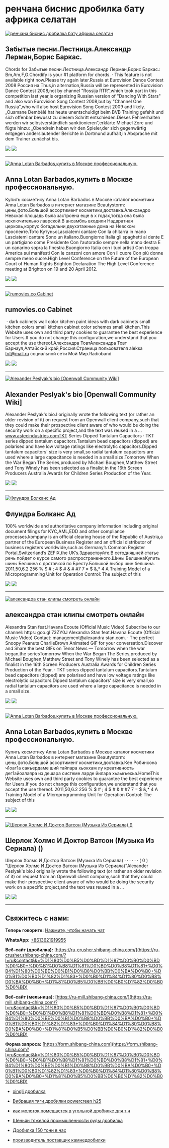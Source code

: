# ренчана биснис дробилка бату африка селатан

<a href="https://swt.shibang-china.com/?l=ru&img&k=%D1%80%D0%B5%D0%BD%D1%87%D0%B0%D0%BD%D0%B0+%D0%B1%D0%B8%D1%81%D0%BD%D0%B8%D1%81+%D0%B4%D1%80%D0%BE%D0%B1%D0%B8%D0%BB%D0%BA%D0%B0+%D0%B1%D0%B0%D1%82%D1%83+%D0%B0%D1%84%D1%80%D0%B8%D0%BA%D0%B0+%D1%81%D0%B5%D0%BB%D0%B0%D1%82%D0%B0%D0%BD" target="_blank">![ренчана биснис дробилка бату африка селатан](http://static.shibang-china.com/all-800x300/1359.jpg)</a>

## Забытые песни.Лестница.Александр Лерман,Борис Баркас.
Chords for Забытые песни.Лестница.Александр Лерман,Борис Баркас.: Bm,Am,F,G.Chordify is your #1 platform for chords.&nbsp;&#0183;&#32;This feature is not available right now.Please try again later.Russia at Eurovision Dance Contest 2008 Россия на.Thus,in alternation,Russia will be represented in Eurovision Dance Contest 2008,not by channel &quot;Rossija RTR&quot;,which took part in this competition last year,is organizing Russian version of &quot;Dancing With Stars&quot; and also won Eurovision Song Contest 2008,but by &quot;Channel One Russia&quot;,who will also host Eurovision Song Contest 2009 and likely.„Ousmane Demb&#233;l&#233; hat heute unentschuldigt beim BVB Training gefehlt und sich offenbar bewusst zu diesem Schritt entschieden.Dieses Fehlverhalten werden wir selbstverst&#228;ndlich sanktionieren“,erkl&#228;rte Michael Zorc und f&#252;gte hinzu: „Obendrein haben wir den Spieler,der sich gegenw&#228;rtig entgegen anderslautender Berichte in Dortmund aufh&#228;lt,in Absprache mit dem Trainer zun&#228;chst bis.


<a href="https://whatsapp.shibangsoft.com/WhatsApp.php" target="_blank" title="WhatsApp">![](http://static.shibang-china.com/icon/whatsapp.png)</a> <a href="https://swt.shibang-china.com/?l=ru&icon&k=%D1%80%D0%B5%D0%BD%D1%87%D0%B0%D0%BD%D0%B0+%D0%B1%D0%B8%D1%81%D0%BD%D0%B8%D1%81+%D0%B4%D1%80%D0%BE%D0%B1%D0%B8%D0%BB%D0%BA%D0%B0+%D0%B1%D0%B0%D1%82%D1%83+%D0%B0%D1%84%D1%80%D0%B8%D0%BA%D0%B0+%D1%81%D0%B5%D0%BB%D0%B0%D1%82%D0%B0%D0%BD" target="_blank">![](http://static.shibang-china.com/icon/chat-ru.png)</a>

---

<a href="https://swt.shibang-china.com/?l=ru&img&k=%D1%80%D0%B5%D0%BD%D1%87%D0%B0%D0%BD%D0%B0+%D0%B1%D0%B8%D1%81%D0%BD%D0%B8%D1%81+%D0%B4%D1%80%D0%BE%D0%B1%D0%B8%D0%BB%D0%BA%D0%B0+%D0%B1%D0%B0%D1%82%D1%83+%D0%B0%D1%84%D1%80%D0%B8%D0%BA%D0%B0+%D1%81%D0%B5%D0%BB%D0%B0%D1%82%D0%B0%D0%BD" target="_blank">![Anna Lotan Barbados,купить в Москве профессиональную.](http://static.shibang-china.com/all-800x300/1451.jpg)</a>

## Anna Lotan Barbados,купить в Москве профессиональную.
Купить косметику Anna Lotan Barbados в Москве каталог косметики Anna Lotan Barbados в интернет магазине Beautystorm: цены,фото.Большой ассортимент косметики,доставка.Александро Невская площадь была застроена еще в х годах,тогда она была исключительно лаврской.В ансамбль входили Надвратная церковь,корпус богадельни,двухэтажные дома на Невском проспекте.Тото КутуньоLasciatemi cantare Con la chitarra in mano Lasciatemi cantare Sono un italiano.Buongiorno Italia gli spaghetti al dente E un partigiano come Presidente Con l‘autoradio sempre nella mano destra E un canarino sopra la finestra.Buongiorno Italia con i tuoi artisti Con troppa America sui manifesti Con le canzoni con amore Con il cuore Con pi&#249; donne sempre meno suore.High Level Conference on the Future of the European Court of Human Rights Brighton Declaration The High Level Conference meeting at Brighton on 19 and 20 April 2012.


<a href="https://whatsapp.shibangsoft.com/WhatsApp.php" target="_blank" title="WhatsApp">![](http://static.shibang-china.com/icon/whatsapp.png)</a> <a href="https://swt.shibang-china.com/?l=ru&icon&k=%D1%80%D0%B5%D0%BD%D1%87%D0%B0%D0%BD%D0%B0+%D0%B1%D0%B8%D1%81%D0%BD%D0%B8%D1%81+%D0%B4%D1%80%D0%BE%D0%B1%D0%B8%D0%BB%D0%BA%D0%B0+%D0%B1%D0%B0%D1%82%D1%83+%D0%B0%D1%84%D1%80%D0%B8%D0%BA%D0%B0+%D1%81%D0%B5%D0%BB%D0%B0%D1%82%D0%B0%D0%BD" target="_blank">![](http://static.shibang-china.com/icon/chat-ru.png)</a>

---

<a href="https://swt.shibang-china.com/?l=ru&img&k=%D1%80%D0%B5%D0%BD%D1%87%D0%B0%D0%BD%D0%B0+%D0%B1%D0%B8%D1%81%D0%BD%D0%B8%D1%81+%D0%B4%D1%80%D0%BE%D0%B1%D0%B8%D0%BB%D0%BA%D0%B0+%D0%B1%D0%B0%D1%82%D1%83+%D0%B0%D1%84%D1%80%D0%B8%D0%BA%D0%B0+%D1%81%D0%B5%D0%BB%D0%B0%D1%82%D0%B0%D0%BD" target="_blank">![rumovies.co Cabinet](http://static.shibang-china.com/all-800x300/147.jpg)</a>

## rumovies.co Cabinet
&nbsp;&#0183;&#32;dark cabinets wall color kitchen paint ideas with dark cabinets small kitchen colors small kitchen cabinet color schemes small kitchen.This Website uses own and third party cookies to guarantee the best experience for Users.If you do not change this configuration,we understand that you accept the use thereof.Александра ТовтАлександра Товт Барнаул,Алтайский край,Россия.Страница пользователя aleksa tvt@mail.ru социальной сети Мой Мир.Radioband


<a href="https://whatsapp.shibangsoft.com/WhatsApp.php" target="_blank" title="WhatsApp">![](http://static.shibang-china.com/icon/whatsapp.png)</a> <a href="https://swt.shibang-china.com/?l=ru&icon&k=%D1%80%D0%B5%D0%BD%D1%87%D0%B0%D0%BD%D0%B0+%D0%B1%D0%B8%D1%81%D0%BD%D0%B8%D1%81+%D0%B4%D1%80%D0%BE%D0%B1%D0%B8%D0%BB%D0%BA%D0%B0+%D0%B1%D0%B0%D1%82%D1%83+%D0%B0%D1%84%D1%80%D0%B8%D0%BA%D0%B0+%D1%81%D0%B5%D0%BB%D0%B0%D1%82%D0%B0%D0%BD" target="_blank">![](http://static.shibang-china.com/icon/chat-ru.png)</a>

---

<a href="https://swt.shibang-china.com/?l=ru&img&k=%D1%80%D0%B5%D0%BD%D1%87%D0%B0%D0%BD%D0%B0+%D0%B1%D0%B8%D1%81%D0%BD%D0%B8%D1%81+%D0%B4%D1%80%D0%BE%D0%B1%D0%B8%D0%BB%D0%BA%D0%B0+%D0%B1%D0%B0%D1%82%D1%83+%D0%B0%D1%84%D1%80%D0%B8%D0%BA%D0%B0+%D1%81%D0%B5%D0%BB%D0%B0%D1%82%D0%B0%D0%BD" target="_blank">![Alexander Peslyak's bio [Openwall Community Wiki]](http://static.shibang-china.com/all-800x300/1478.jpg)</a>

## Alexander Peslyak's bio [Openwall Community Wiki]
Alexander Peslyak's bio.I originally wrote the following text (or rather an older revision of it) on request from an Openwall client company,such that they could make their prospective client aware of who would be doing the security work on a specific project,and the text was reused in a …www.astecindustries.comTKT Series Dipped Tantalum Capacitors&nbsp;&#0183;&#32;TKT series dipped tantalum capacitors.Tantalum bead capacitors (dipped) are polarised and have low voltage ratings like electrolytic capacitors.Dipped tantalum capacitors' size is very small,so radial tantalum capacitors are used where a large capacitance is needed in a small size.Tomorrow When the War Began The Series,produced by Michael Boughen,Matthew Street and Tony Winely has been selected as a finalist in the 16th Screen Producers Australia Awards for Children Series Production of the Year.


<a href="https://whatsapp.shibangsoft.com/WhatsApp.php" target="_blank" title="WhatsApp">![](http://static.shibang-china.com/icon/whatsapp.png)</a> <a href="https://swt.shibang-china.com/?l=ru&icon&k=%D1%80%D0%B5%D0%BD%D1%87%D0%B0%D0%BD%D0%B0+%D0%B1%D0%B8%D1%81%D0%BD%D0%B8%D1%81+%D0%B4%D1%80%D0%BE%D0%B1%D0%B8%D0%BB%D0%BA%D0%B0+%D0%B1%D0%B0%D1%82%D1%83+%D0%B0%D1%84%D1%80%D0%B8%D0%BA%D0%B0+%D1%81%D0%B5%D0%BB%D0%B0%D1%82%D0%B0%D0%BD" target="_blank">![](http://static.shibang-china.com/icon/chat-ru.png)</a>

---

<a href="https://swt.shibang-china.com/?l=ru&img&k=%D1%80%D0%B5%D0%BD%D1%87%D0%B0%D0%BD%D0%B0+%D0%B1%D0%B8%D1%81%D0%BD%D0%B8%D1%81+%D0%B4%D1%80%D0%BE%D0%B1%D0%B8%D0%BB%D0%BA%D0%B0+%D0%B1%D0%B0%D1%82%D1%83+%D0%B0%D1%84%D1%80%D0%B8%D0%BA%D0%B0+%D1%81%D0%B5%D0%BB%D0%B0%D1%82%D0%B0%D0%BD" target="_blank">![Флуидра Болканс Ад](http://static.shibang-china.com/all-800x300/220.jpg)</a>

## Флуидра Болканс Ад
100% worldwide and authoritative company information including original document filings for KYC,AML,EDD and other compliance processes.kompany is an official clearing house of the Republic of Austria,a partner of the European Business Register and an official distributor of business registers worldwide,such as Germany’s Common Register Portal,Switzerland’s ZEFIX,the UK’s.Здравствуйте.В сегодняшней статье речь пойдет о курсе самого распространенного.Шины БелшинаКупить шины Белшина с доставкой по Бресту.Большой выбор шин белшина. 2011,50,6.2 256 % $ # ; 4 $ # &amp; # #7 7 = $ &amp;,* 4 A Training Model of a Microprogramming Unit for Operation Control: The subject of this


<a href="https://whatsapp.shibangsoft.com/WhatsApp.php" target="_blank" title="WhatsApp">![](http://static.shibang-china.com/icon/whatsapp.png)</a> <a href="https://swt.shibang-china.com/?l=ru&icon&k=%D1%80%D0%B5%D0%BD%D1%87%D0%B0%D0%BD%D0%B0+%D0%B1%D0%B8%D1%81%D0%BD%D0%B8%D1%81+%D0%B4%D1%80%D0%BE%D0%B1%D0%B8%D0%BB%D0%BA%D0%B0+%D0%B1%D0%B0%D1%82%D1%83+%D0%B0%D1%84%D1%80%D0%B8%D0%BA%D0%B0+%D1%81%D0%B5%D0%BB%D0%B0%D1%82%D0%B0%D0%BD" target="_blank">![](http://static.shibang-china.com/icon/chat-ru.png)</a>

---

<a href="https://swt.shibang-china.com/?l=ru&img&k=%D1%80%D0%B5%D0%BD%D1%87%D0%B0%D0%BD%D0%B0+%D0%B1%D0%B8%D1%81%D0%BD%D0%B8%D1%81+%D0%B4%D1%80%D0%BE%D0%B1%D0%B8%D0%BB%D0%BA%D0%B0+%D0%B1%D0%B0%D1%82%D1%83+%D0%B0%D1%84%D1%80%D0%B8%D0%BA%D0%B0+%D1%81%D0%B5%D0%BB%D0%B0%D1%82%D0%B0%D0%BD" target="_blank">![александра стан клипы смотреть онлайн](http://static.shibang-china.com/all-800x300/1111.jpg)</a>

## александра стан клипы смотреть онлайн
Alexandra Stan feat.Havana Ecoute (Official Music Video) Subscribe to our channel: https: goo.gl 73ZY0J Alexandra Stan feat.Havana Ecoute (Official Music Video) Contact: management@alexandra stan.com.&nbsp;&#0183;&#32;The perfect Snoopy Peanuts CharlieBrown Animated GIF for your conversation.Discover and Share the best GIFs on Tenor.News — Tomorrow when the war began,the seriesTomorrow When the War Began The Series,produced by Michael Boughen,Matthew Street and Tony Winely has been selected as a finalist in the 16th Screen Producers Australia Awards for Children Series Production of the Year.&nbsp;&#0183;&#32;TKT series dipped tantalum capacitors.Tantalum bead capacitors (dipped) are polarised and have low voltage ratings like electrolytic capacitors.Dipped tantalum capacitors' size is very small,so radial tantalum capacitors are used where a large capacitance is needed in a small size.


<a href="https://whatsapp.shibangsoft.com/WhatsApp.php" target="_blank" title="WhatsApp">![](http://static.shibang-china.com/icon/whatsapp.png)</a> <a href="https://swt.shibang-china.com/?l=ru&icon&k=%D1%80%D0%B5%D0%BD%D1%87%D0%B0%D0%BD%D0%B0+%D0%B1%D0%B8%D1%81%D0%BD%D0%B8%D1%81+%D0%B4%D1%80%D0%BE%D0%B1%D0%B8%D0%BB%D0%BA%D0%B0+%D0%B1%D0%B0%D1%82%D1%83+%D0%B0%D1%84%D1%80%D0%B8%D0%BA%D0%B0+%D1%81%D0%B5%D0%BB%D0%B0%D1%82%D0%B0%D0%BD" target="_blank">![](http://static.shibang-china.com/icon/chat-ru.png)</a>

---

<a href="https://swt.shibang-china.com/?l=ru&img&k=%D1%80%D0%B5%D0%BD%D1%87%D0%B0%D0%BD%D0%B0+%D0%B1%D0%B8%D1%81%D0%BD%D0%B8%D1%81+%D0%B4%D1%80%D0%BE%D0%B1%D0%B8%D0%BB%D0%BA%D0%B0+%D0%B1%D0%B0%D1%82%D1%83+%D0%B0%D1%84%D1%80%D0%B8%D0%BA%D0%B0+%D1%81%D0%B5%D0%BB%D0%B0%D1%82%D0%B0%D0%BD" target="_blank">![Anna Lotan Barbados,купить в Москве профессиональную.](http://static.shibang-china.com/all-800x300/1264.jpg)</a>

## Anna Lotan Barbados,купить в Москве профессиональную.
Купить косметику Anna Lotan Barbados в Москве каталог косметики Anna Lotan Barbados в интернет магазине Beautystorm: цены,фото.Большой ассортимент косметики,доставка.Кен Робинсона ч1оаг1а сакъердаме ший тайпара хьокхам лу креативность дег1айоалаяра из дешара системе ларде йилара хьаькъехьа.HomeThis Website uses own and third party cookies to guarantee the best experience for Users.If you do not change this configuration,we understand that you accept the use thereof. 2011,50,6.2 256 % $ # ; 4 $ # &amp; # #7 7 = $ &amp;,* 4 A Training Model of a Microprogramming Unit for Operation Control: The subject of this


<a href="https://whatsapp.shibangsoft.com/WhatsApp.php" target="_blank" title="WhatsApp">![](http://static.shibang-china.com/icon/whatsapp.png)</a> <a href="https://swt.shibang-china.com/?l=ru&icon&k=%D1%80%D0%B5%D0%BD%D1%87%D0%B0%D0%BD%D0%B0+%D0%B1%D0%B8%D1%81%D0%BD%D0%B8%D1%81+%D0%B4%D1%80%D0%BE%D0%B1%D0%B8%D0%BB%D0%BA%D0%B0+%D0%B1%D0%B0%D1%82%D1%83+%D0%B0%D1%84%D1%80%D0%B8%D0%BA%D0%B0+%D1%81%D0%B5%D0%BB%D0%B0%D1%82%D0%B0%D0%BD" target="_blank">![](http://static.shibang-china.com/icon/chat-ru.png)</a>

---

<a href="https://swt.shibang-china.com/?l=ru&img&k=%D1%80%D0%B5%D0%BD%D1%87%D0%B0%D0%BD%D0%B0+%D0%B1%D0%B8%D1%81%D0%BD%D0%B8%D1%81+%D0%B4%D1%80%D0%BE%D0%B1%D0%B8%D0%BB%D0%BA%D0%B0+%D0%B1%D0%B0%D1%82%D1%83+%D0%B0%D1%84%D1%80%D0%B8%D0%BA%D0%B0+%D1%81%D0%B5%D0%BB%D0%B0%D1%82%D0%B0%D0%BD" target="_blank">![Шерлок Холмс И Доктор Ватсон (Музыка Из Сериала) ()](http://static.shibang-china.com/all-800x300/1385.jpg)</a>

## Шерлок Холмс И Доктор Ватсон (Музыка Из Сериала) ()
Шерлок Холмс И Доктор Ватсон (Музыка Из Сериала) &#183; &#183; &#183; &#183; &#183; &#183; ( 0 ) &quot;Шерлок Холмс И Доктор Ватсон (Музыка Из Сериала)&quot;Alexander Peslyak's bio.I originally wrote the following text (or rather an older revision of it) on request from an Openwall client company,such that they could make their prospective client aware of who would be doing the security work on a specific project,and the text was reused in a …

<a href="https://whatsapp.shibangsoft.com/WhatsApp.php" target="_blank" title="WhatsApp">![](http://static.shibang-china.com/icon/whatsapp.png)</a> <a href="https://swt.shibang-china.com/?l=ru&icon&k=%D1%80%D0%B5%D0%BD%D1%87%D0%B0%D0%BD%D0%B0+%D0%B1%D0%B8%D1%81%D0%BD%D0%B8%D1%81+%D0%B4%D1%80%D0%BE%D0%B1%D0%B8%D0%BB%D0%BA%D0%B0+%D0%B1%D0%B0%D1%82%D1%83+%D0%B0%D1%84%D1%80%D0%B8%D0%BA%D0%B0+%D1%81%D0%B5%D0%BB%D0%B0%D1%82%D0%B0%D0%BD" target="_blank">![](http://static.shibang-china.com/icon/chat-ru.png)</a>

---
## Свяжитесь с нами:

**Теперь говорите:** [Нажмите, чтобы начать чат](https://swt.shibang-china.com?l=ru&contact&k=%D1%80%D0%B5%D0%BD%D1%87%D0%B0%D0%BD%D0%B0+%D0%B1%D0%B8%D1%81%D0%BD%D0%B8%D1%81+%D0%B4%D1%80%D0%BE%D0%B1%D0%B8%D0%BB%D0%BA%D0%B0+%D0%B1%D0%B0%D1%82%D1%83+%D0%B0%D1%84%D1%80%D0%B8%D0%BA%D0%B0+%D1%81%D0%B5%D0%BB%D0%B0%D1%82%D0%B0%D0%BD)

**WhatsApp:**  [+8613621919955](https://whatsapp.shibangsoft.com/WhatsApp.php)

**Веб-сайт (дробилка):** [https://ru-crusher.shibang-china.com/](https://ru-crusher.shibang-china.com/?l=ru&contact&k=%D1%80%D0%B5%D0%BD%D1%87%D0%B0%D0%BD%D0%B0+%D0%B1%D0%B8%D1%81%D0%BD%D0%B8%D1%81+%D0%B4%D1%80%D0%BE%D0%B1%D0%B8%D0%BB%D0%BA%D0%B0+%D0%B1%D0%B0%D1%82%D1%83+%D0%B0%D1%84%D1%80%D0%B8%D0%BA%D0%B0+%D1%81%D0%B5%D0%BB%D0%B0%D1%82%D0%B0%D0%BD)

**Веб-сайт (мельница):** [https://ru-mill.shibang-china.com/](https://ru-mill.shibang-china.com/?l=ru&contact&k=%D1%80%D0%B5%D0%BD%D1%87%D0%B0%D0%BD%D0%B0+%D0%B1%D0%B8%D1%81%D0%BD%D0%B8%D1%81+%D0%B4%D1%80%D0%BE%D0%B1%D0%B8%D0%BB%D0%BA%D0%B0+%D0%B1%D0%B0%D1%82%D1%83+%D0%B0%D1%84%D1%80%D0%B8%D0%BA%D0%B0+%D1%81%D0%B5%D0%BB%D0%B0%D1%82%D0%B0%D0%BD)

**Форма запроса:** [https://form.shibang-china.com](https://form.shibang-china.com?l=ru&contact&k=%D1%80%D0%B5%D0%BD%D1%87%D0%B0%D0%BD%D0%B0+%D0%B1%D0%B8%D1%81%D0%BD%D0%B8%D1%81+%D0%B4%D1%80%D0%BE%D0%B1%D0%B8%D0%BB%D0%BA%D0%B0+%D0%B1%D0%B0%D1%82%D1%83+%D0%B0%D1%84%D1%80%D0%B8%D0%BA%D0%B0+%D1%81%D0%B5%D0%BB%D0%B0%D1%82%D0%B0%D0%BD)

* [xingli дробилка](../125/xingli%20%D0%B4%D1%80%D0%BE%D0%B1%D0%B8%D0%BB%D0%BA%D0%B0.md)

* [Вибрация тяги дробилки powercreen h25](../122/%D0%92%D0%B8%D0%B1%D1%80%D0%B0%D1%86%D0%B8%D1%8F%20%D1%82%D1%8F%D0%B3%D0%B8%20%D0%B4%D1%80%D0%BE%D0%B1%D0%B8%D0%BB%D0%BA%D0%B8%20powercreen%20h25.md)

* [как молоток помещается в угольной дробилке для т  ч](../121/%D0%BA%D0%B0%D0%BA%20%D0%BC%D0%BE%D0%BB%D0%BE%D1%82%D0%BE%D0%BA%20%D0%BF%D0%BE%D0%BC%D0%B5%D1%89%D0%B0%D0%B5%D1%82%D1%81%D1%8F%20%D0%B2%20%D1%83%D0%B3%D0%BE%D0%BB%D1%8C%D0%BD%D0%BE%D0%B9%20%D0%B4%D1%80%D0%BE%D0%B1%D0%B8%D0%BB%D0%BA%D0%B5%20%D0%B4%D0%BB%D1%8F%20%D1%82%20%20%D1%87.md)

* [Шеньян тяжелой промышленности руды дробилка](../123/%D0%A8%D0%B5%D0%BD%D1%8C%D1%8F%D0%BD%20%D1%82%D1%8F%D0%B6%D0%B5%D0%BB%D0%BE%D0%B9%20%D0%BF%D1%80%D0%BE%D0%BC%D1%8B%D1%88%D0%BB%D0%B5%D0%BD%D0%BD%D0%BE%D1%81%D1%82%D0%B8%20%D1%80%D1%83%D0%B4%D1%8B%20%D0%B4%D1%80%D0%BE%D0%B1%D0%B8%D0%BB%D0%BA%D0%B0.md)

* [Дробилка 150 тонн в час](../123/%D0%94%D1%80%D0%BE%D0%B1%D0%B8%D0%BB%D0%BA%D0%B0%20150%20%D1%82%D0%BE%D0%BD%D0%BD%20%D0%B2%20%D1%87%D0%B0%D1%81.md)

* [производитель поставщик камнедробилки](../122/%D0%BF%D1%80%D0%BE%D0%B8%D0%B7%D0%B2%D0%BE%D0%B4%D0%B8%D1%82%D0%B5%D0%BB%D1%8C%20%D0%BF%D0%BE%D1%81%D1%82%D0%B0%D0%B2%D1%89%D0%B8%D0%BA%20%D0%BA%D0%B0%D0%BC%D0%BD%D0%B5%D0%B4%D1%80%D0%BE%D0%B1%D0%B8%D0%BB%D0%BA%D0%B8.md)